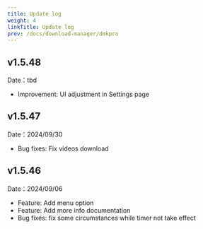 ```yaml
---
title: Update log
weight: 4
linkTitle: Update log
prev: /docs/download-manager/dmkpro
---
```


## v1.5.48

Date：tbd

- Improvement: UI adjustment in Settings page

## v1.5.47

Date：2024/09/30

- Bug fixes: Fix videos download

## v1.5.46

Date：2024/09/06

- Feature: Add menu option
- Feature: Add more info documentation
- Bug fixes: fix some circumstances while timer not take effect
